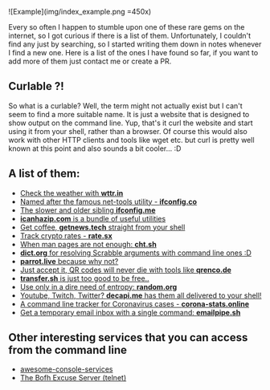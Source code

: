 ![Example](img/index_example.png =450x)

Every so often I happen to stumble upon one of these rare gems on the internet, so I got curious if there is a 
list of them. Unfortunately, I couldn't find any just by searching, so I started writing them down in notes whenever I find a new one. Here is a list of the ones I have found so far, if you want to add more of them just contact me or create a PR. 


## Curlable ?!
So what is a curlable? Well, the term might not actually exist but I can't seem to find a more suitable name. It is just a website that is designed to show output on the command line. Yup, that's it curl the website and start using it from your shell, rather than a browser. Of course this would also work with other HTTP clients and tools like wget etc. but curl is pretty well known at this point and also sounds a bit cooler... :D


## A list of them: 
- [Check the weather with **wttr.in**](wttr-in.html)
- [Named after the famous net-tools utility - **ifconfig.co**](ifconfig-co.html)
- [The slower and older sibling **ifconfig.me**](ifconfig-me.html)
- [**icanhazip.com** is a bundle of useful utilities](icanhazip.html)
- [Get coffee, **getnews.tech** straight from your shell](getnews.html)
- [Track crypto rates - **rate.sx**](rate.html)
- [When man pages are not enough: **cht.sh**](cht.html)
- [**dict.org** for resolving Scrabble arguments with command line ones :D](dict.html)
- [**parrot.live** because why not?](parrot.html)
- [Just accept it, QR codes will never die with tools like **qrenco.de**](qrenco.html)
- [**transfer.sh** is just too good to be free..](transfer.html)
- [Use only in a dire need of entropy: **random.org**](random.html)
- [Youtube, Twitch, Twitter? **decapi.me** has them all delivered to your shell!](decapi.html)
- [A command line tracker for Coronavirus cases - **corona-stats.online** ](corona-stats.html)
- [Get a temporary email inbox with a single command: **emailpipe.sh**](emailpipe.html)

## Other interesting services that you can access from the command line
- [awesome-console-services](https://github.com/chubin/awesome-console-services)
- [The Bofh Excuse Server (telnet)](bofh.html)